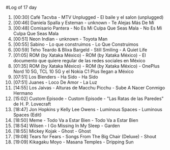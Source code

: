 #Log of 17 day

1. [00:30] Café Tacvba - MTV Unplugged - El baile y el salon (unplugged)
1. [00:46] Daniela Spalla y Esteman - unknown - Te Alejas Más De Mí
1. [00:48] Comisario Pantera - No Es Mi Culpa Que Seas Mala - No Es Mi Culpa Que Seas Mala
1. [00:51] Neon Indian - unknown - Toyota Man
1. [00:55] Sabino - Lo que construimos - Lo Que Construimos
1. [00:59] Teho Teardo & Blixa Bargeld - Still Smiling - A Quiet Life
1. [01:05] ROM (by Xataka México) - ROM (by Xataka México) - El documento que quiere regular de las redes sociales en México
1. [01:35] ROM (by Xataka México) - ROM (by Xataka México) - OnePlus Nord 10 5G, TCL 10 5G y el Nokia C1 Plus llegan a México
1. [07:51] Los Blenders - Ha Sido - Ha Sido
1. [07:51] Juanes - Loco De Amor - La Luz
1. [14:55] Los Jaivas - Alturas de Macchu Picchu - Sube A Nacer Conmigo Hermano
1. [15:02] Custom Episode - Custom Episode - "Las Ratas de las Paredes" de H. P. Lovecraft
1. [18:47] Jon Hopkins y Kelly Lee Owens - Luminous Spaces - Luminous Spaces (Edit)
1. [18:50] Meme - Todo Va a Estar Bien - Todo Va a Estar Bien
1. [18:54] Wilsen - I Go Missing In My Sleep - Garden
1. [18:55] Mickey Kojak - Ghost - Ghost
1. [19:08] Tears for Fears - Songs From The Big Chair (Deluxe) - Shout
1. [19:09] Kikagaku Moyo - Masana Temples - Dripping Sun
